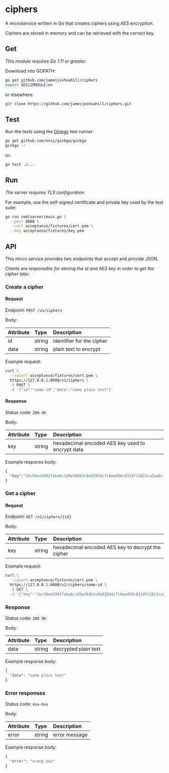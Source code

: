 # ciphers

A microservice written in Go that creates ciphers using AES encryption.

Ciphers are stored in memory and can be retrieved with the correct key.

## Get

_This module requires Go 1.11 or greater._

Download into GOPATH:

```bash
go get github.com/jamesjoshuahill/ciphers
export GO111MODULE=on
```

or elsewhere:

```bash
git clone https://github.com/jamesjoshuahill/ciphers.git
```

## Test

Run the tests using the [Ginkgo](https://onsi.github.io/ginkgo/) test runner:

```bash
go get github.com/onsi/ginkgo/ginkgo
ginkgo -r
```

or:

```bash
go test ./...
```

## Run

_The server requires TLS configuration_

For example, use the self-signed certificate and private key used by the test suite:

```bash
go run cmd/server/main.go \
  --port 8080 \
  --cert acceptance/fixtures/cert.pem \
  --key acceptance/fixtures/key.pem
```

## API

This micro service provides two endpoints that accept and provide JSON.

_Clients are responsible for storing the id and AES key in order to get the cipher later._

### Create a cipher

#### Request

Endpoint: `POST /v1/ciphers`

Body:

| Attribute | Type   | Description               |
|:----------|:-------|:--------------------------|
| id        | string | identifier for the cipher |
| data      | string | plain text to encrypt     |

Example request:
```bash
curl \
  --cacert acceptance/fixtures/cert.pem \
  https://127.0.0.1:8080/v1/ciphers \
  -X POST \
  -d '{"id":"some-id","data":"some plain text"}'
```

#### Response

Status code: `200 OK`

Body:

| Attribute | Type   | Description                                      |
|:----------|:-------|:-------------------------------------------------|
| key       | string | hexadecimal encoded AES key used to encrypt data |

Example response body:
```json
{
  "key":"1bc50ee2992feba6c1d9e384b3c8e9203dcfc0eed50c032dfc2821ca2aa0cfa5",
}
```

### Get a cipher

#### Request

Endpoint: `GET /v1/ciphers/{id}`

Body:

| Attribute | Type   | Description                                       |
|:----------|:-------|:--------------------------------------------------|
| key       | string | hexadecimal encoded AES key to decrypt the cipher |

Example request:
```bash
curl \
  --cacert acceptance/fixtures/cert.pem \
  https://127.0.0.1:8080/v1/ciphers/some-id \
  -X GET \
  -d '{"key":"1bc50ee2992feba6c1d9e384b3c8e9203dcfc0eed50c032dfc2821ca2aa0cfa5"}'
```

### Response

Status code: `200 OK`

Body:

| Attribute | Type   | Description          |
|:----------|:-------|:---------------------|
| data      | string | decrypted plain text |

Example response body:
```json
{
  "data": "some plain text"
}
```

### Error responses

Status code: `4xx–5xx`

Body:

| Attribute | Type   | Description   |
|:----------|:-------|:--------------|
| error     | string | error message |

Example response body:
```json
{
  "error": "wrong key"
}
```

